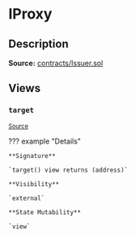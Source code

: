 # IProxy

## Description

**Source:** [contracts/Issuer.sol](https://github.com/Synthetixio/synthetix/tree/v2.91.1/contracts/Issuer.sol)

## Views

### `target`

<sub>[Source](https://github.com/Synthetixio/synthetix/tree/v2.91.1/contracts/Issuer.sol#L31)</sub>

??? example "Details"

    **Signature**

    `target() view returns (address)`

    **Visibility**

    `external`

    **State Mutability**

    `view`
